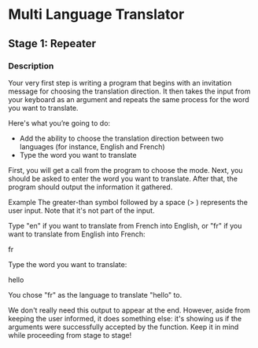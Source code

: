 # Multi Language Translator

## Stage 1: Repeater
### Description
Your very first step is writing a program that begins with an invitation message for choosing the translation direction. It then takes the input from your keyboard as an argument and repeats the same process for the word you want to translate.

Here's what you’re going to do:

  * Add the ability to choose the translation direction between two languages (for instance, English and French)
  * Type the word you want to translate

First, you will get a call from the program to choose the mode. Next, you should be asked to enter the word you want to translate. After that, the program should output the information it gathered.

Example
The greater-than symbol followed by a space (> ) represents the user input. Note that it's not part of the input.

Type "en" if you want to translate from French into English, or "fr" if you want to translate from English into French:

fr

Type the word you want to translate:

hello

You chose "fr" as the language to translate "hello" to.

We don't really need this output to appear at the end. However, aside from keeping the user informed, it does something else: it's showing us if the arguments were successfully accepted by the function. Keep it in mind while proceeding from stage to stage!
